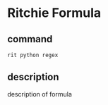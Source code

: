 # Ritchie Formula

## command

```bash
rit python regex
```

## description

description of formula
